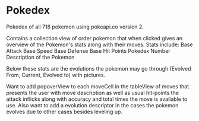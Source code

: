 # Pokedex
Pokedex of all 718 pokemon using pokeapi.co version 2.


Contains a collection view of order pokemon that when clicked gives an overview of the Pokemon's stats along with their moves.
Stats include:
Base Attack
Base Speed
Base Defense
Base Hit Points
Pokedex Number
Description of the Pokemon

Below these stats are the evolutions the pokemon may go through (Evolved From, Current, Evolved to) with pictures.



Want to add popoverView to each moveCell in the tableView of moves that presents the user with move description as well as usual hit-points
the attack inflicks along with accuracy and total times the move is available to use. Also want to add a evolution descriptor in the cases
the pokemon evolves due to other cases besides leveling up.
